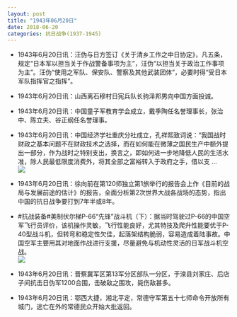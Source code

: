 ```yaml
---
layout: post
title: "1943年06月20日"
date: 2018-06-20
categories: 抗日战争(1937-1945)
---
```


<meta name="referrer" content="no-referrer" />

- 1943年6月20日讯：汪伪与日方签订《关于清乡工作之中日协定》，凡五条，规定“日本军以担当关于作战警备事项为主”，汪伪“以担当关于政治工作事项为主”。汪伪“使用之军队、保安队、警察及其他武装团体”，必要时得“受日本军队指挥官之指挥”。 

- 1943年6月20日讯：山西离石穆村日宪兵队长驹泽邦男向中国方面投诚。 

- 1943年6月20日讯：中国童子军教育学会成立，戴季陶任名誉理事长，张治中、陈立夫、谷正纲任名誉理事。 

- 1943年6月20日讯：中国经济学社重庆分社成立，孔祥熙致词说：“我国战时财政之基本问题不在财政技术之选择，而在如何能在微薄之国民生产中额外提出一部分，作为战时之特别支出，换言之，即如何进一步地降低人民的生活水准，除人民最低限度消费外，将其全部之富裕转入于政府之手，借以支 ... <br/><img src="https://wx3.sinaimg.cn/large/aca367d8ly1fshsuus8ygj20c8090jrf.jpg" />

- 1943年6月20日讯：徐向前在第120师独立第1旅举行的报告会上作《目前的战局与发展前途的估计》的报告，全面分析第2次世界大战各战场的态势，指出中国的抗日战争要打到7年半或8年。 

- #抗战装备#美制伏尔梯P-66“先锋”战斗机（下）：据当时驾驶过P-66的中国空军飞行员评价，该机操作灵敏，飞行性能良好，尤其特技及爬升性能要优于P-40型战斗机，但转弯和稳定性欠佳，起落架结构脆弱，容易造成着陆事故。中国空军主要用其对地面作战进行支援，尽量避免与机动性灵活的日军战斗机空战。 <br/><img src="https://wx4.sinaimg.cn/large/aca367d8ly1fshewonh0wj20b40i4q59.jpg" />

- 1943年6月20日讯：晋察冀军区第13军分区部队一分区，于滦县刘家庄、后店子间抗击日伪军1200合围，击破敌之围攻，毙伤敌甚多。 

- 1943年6月20日讯：鄂西大捷，湘北平定，常德守军第五十七师命令开放所有城门，逃亡在外的常德民众开始大批返回。 

